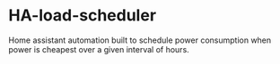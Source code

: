 # HA-load-scheduler
Home assistant automation built to schedule power consumption when power is cheapest over a given interval of hours.
